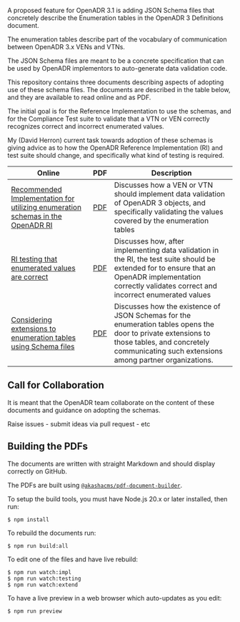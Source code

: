 
A proposed feature for OpenADR 3.1 is adding JSON Schema files that concretely describe the Enumeration tables in the OpenADR 3 Definitions document.

The enumeration tables describe part of the vocabulary of communication between OpenADR 3.x VENs and VTNs.

The JSON Schema files are meant to be a concrete specification that can be used by OpenADR implementors to auto-generate data validation code.

This repository contains three documents describing aspects of adopting use of these schema files.  The documents are described in the table below, and they are available to read online and as PDF.

The initial goal is for the Reference Implementation to use the schemas, and for the Compliance Test suite to validate that a VTN or VEN correctly recognizes correct and incorrect enumerated values.

My (David Herron) current task towards adoption of these schemas is giving advice as to how the OpenADR Reference Implementation (RI) and test suite should change, and specifically what kind of testing is required.

Online         | PDF | Description
---------------|-----|------------------
[Recommended Implementation for utilizing enumeration schemas in the OpenADR RI](./documents/RI-Implementation.md) | [PDF](./PDF/RI-Implementation.pdf) | Discusses how a VEN or VTN should implement data validation of OpenADR 3 objects, and specifically validating the values covered by the enumeration tables
[RI testing that enumerated values are correct](./documents/RI-Testing-Enumerated-Values.md) | [PDF](./PDF/RI-Testing-Enumerated-Values.pdf) | Discusses how, after implementing data validation in the RI, the test suite should be extended for to ensure that an OpenADR implementation correctly validates correct and incorrect enumerated values
[Considering extensions to enumeration tables using Schema files](./documents/Extensions-Enumerations.md) | [PDF](./PDF/Extensions-Enumerations.pdf) | Discusses how the existence of JSON Schemas for the enumeration tables opens the door to private extensions to those tables, and concretely communicating such extensions among partner organizations.

## Call for Collaboration

It is meant that the OpenADR team collaborate on the content of these documents and guidance on adopting the schemas.

Raise issues - submit ideas via pull request - etc

## Building the PDFs

The documents are written with straight Markdown and should display correctly on GitHub.

The PDFs are built using [`@akashacms/pdf-document-builder`](https://akashacms.github.io/pdf-document-construction-set/guide/index.html).

To setup the build tools, you must have Node.js 20.x or later installed, then run:

```shell
$ npm install
```

To rebuild the documents run:

```shell
$ npm run build:all
```

To edit one of the files and have live rebuild:

```shell
$ npm run watch:impl
$ npm run watch:testing
$ npm run watch:extend
```

To have a live preview in a web browser which auto-updates as you edit:

```shell
$ npm run preview
```